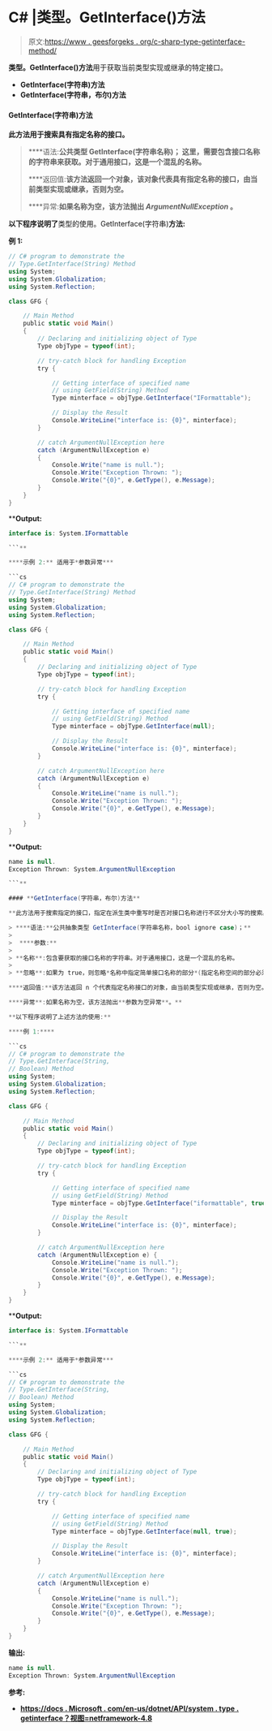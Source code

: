 # C# |类型。GetInterface()方法

> 原文:[https://www . geesforgeks . org/c-sharp-type-getinterface-method/](https://www.geeksforgeeks.org/c-sharp-type-getinterface-method/)

**类型。GetInterface()方法**用于获取当前类型实现或继承的特定接口。

*   **GetInterface(字符串)方法**
*   **GetInterface(字符串，布尔)方法**

#### **GetInterface(字符串)方法**

**此方法用于搜索具有指定名称的接口。**

> ****语法:**公共类型 GetInterface(字符串名称)；
> 这里，需要包含接口名称的字符串来获取。对于通用接口，这是一个混乱的名称。**
> 
> ****返回值:**该方法返回一个对象，该对象代表具有指定名称的接口，由当前类型实现或继承，否则为空。**
> 
>  ****异常:**如果名称为空，该方法抛出 *ArgumentNullException* 。**

**以下程序说明了**类型的使用。GetInterface(字符串)**方法:**

****例 1:****

```cs
// C# program to demonstrate the
// Type.GetInterface(String) Method
using System;
using System.Globalization;
using System.Reflection;

class GFG {

    // Main Method
    public static void Main()
    {
        // Declaring and initializing object of Type
        Type objType = typeof(int);

        // try-catch block for handling Exception
        try {

            // Getting interface of specified name
            // using GetField(String) Method
            Type minterface = objType.GetInterface("IFormattable");

            // Display the Result
            Console.WriteLine("interface is: {0}", minterface);
        }

        // catch ArgumentNullException here
        catch (ArgumentNullException e) 
        {
            Console.Write("name is null.");
            Console.Write("Exception Thrown: ");
            Console.Write("{0}", e.GetType(), e.Message);
        }
    }
}
```

****Output:**

```cs
interface is: System.IFormattable

```** 

****示例 2:** 适用于*参数异常***

```cs
// C# program to demonstrate the
// Type.GetInterface(String) Method
using System;
using System.Globalization;
using System.Reflection;

class GFG {

    // Main Method
    public static void Main()
    {
        // Declaring and initializing object of Type
        Type objType = typeof(int);

        // try-catch block for handling Exception
        try {

            // Getting interface of specified name
            // using GetField(String) Method
            Type minterface = objType.GetInterface(null);

            // Display the Result
            Console.WriteLine("interface is: {0}", minterface);
        }

        // catch ArgumentNullException here
        catch (ArgumentNullException e) 
        {
            Console.WriteLine("name is null.");
            Console.Write("Exception Thrown: ");
            Console.Write("{0}", e.GetType(), e.Message);
        }
    }
}
```

****Output:**

```cs
name is null.
Exception Thrown: System.ArgumentNullException

```** 

#### **GetInterface(字符串，布尔)方法**

**此方法用于搜索指定的接口，指定在派生类中重写时是否对接口名称进行不区分大小写的搜索。**

> ****语法:**公共抽象类型 GetInterface(字符串名称，bool ignore case)；**
> 
>  ****参数:**
> 
> **名称**:包含要获取的接口名称的字符串。对于通用接口，这是一个混乱的名称。
> 
> **忽略**:如果为 true，则忽略*名称中指定简单接口名称的部分*(指定名称空间的部分必须大小写正确)，如果为 false，则对名称的所有部分执行区分大小写的搜索。**

****返回值:**该方法返回 n 个代表指定名称接口的对象，由当前类型实现或继承，否则为空。**

****异常**:如果名称为空，该方法抛出**参数为空异常**。**

**以下程序说明了上述方法的使用:**

****例 1:****

```cs
// C# program to demonstrate the
// Type.GetInterface(String, 
// Boolean) Method
using System;
using System.Globalization;
using System.Reflection;

class GFG {

    // Main Method
    public static void Main()
    {
        // Declaring and initializing object of Type
        Type objType = typeof(int);

        // try-catch block for handling Exception
        try {

            // Getting interface of specified name
            // using GetField(String) Method
            Type minterface = objType.GetInterface("iformattable", true);

            // Display the Result
            Console.WriteLine("interface is: {0}", minterface);
        }

        // catch ArgumentNullException here
        catch (ArgumentNullException e) {
            Console.WriteLine("name is null.");
            Console.Write("Exception Thrown: ");
            Console.Write("{0}", e.GetType(), e.Message);
        }
    }
}
```

****Output:**

```cs
interface is: System.IFormattable

```** 

****示例 2:** 适用于*参数异常***

```cs
// C# program to demonstrate the
// Type.GetInterface(String, 
// Boolean) Method
using System;
using System.Globalization;
using System.Reflection;

class GFG {

    // Main Method
    public static void Main()
    {
        // Declaring and initializing object of Type
        Type objType = typeof(int);

        // try-catch block for handling Exception
        try {

            // Getting interface of specified name
            // using GetField(String) Method
            Type minterface = objType.GetInterface(null, true);

            // Display the Result
            Console.WriteLine("interface is: {0}", minterface);
        }

        // catch ArgumentNullException here
        catch (ArgumentNullException e) 
        {
            Console.WriteLine("name is null.");
            Console.Write("Exception Thrown: ");
            Console.Write("{0}", e.GetType(), e.Message);
        }
    }
}
```

****输出:****

```cs
name is null.
Exception Thrown: System.ArgumentNullException 
```

****参考:****

*   **[https://docs . Microsoft . com/en-us/dotnet/API/system . type . getinterface？视图=netframework-4.8](https://docs.microsoft.com/en-us/dotnet/api/system.type.getinterface?view=netframework-4.8)**
